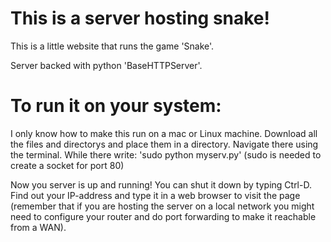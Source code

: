 # This is a server hosting snake!
This is a little website that runs the game 'Snake'. 

Server backed with python 'BaseHTTPServer'.
# To run it on your system:
I only know how to make this run on a mac or Linux machine.
Download all the files and directorys and place them in a directory.
Navigate there using the terminal. 
While there write:
'sudo python myserv.py'
(sudo is needed to create a socket for port 80)

Now you server is up and running! You can shut it down by typing Ctrl-D.
Find out your IP-address and type it in a web browser to visit the page (remember that if you are hosting the server on a local network you might need to configure your router and do port forwarding to make it reachable from a WAN). 
